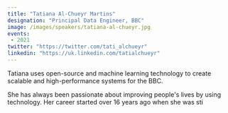```yaml
---
title: "Tatiana Al-Chueyr Martins"
designation: "Principal Data Engineer, BBC"
image: /images/speakers/tatiana-al-chueyr.jpg
events:
 - 2021
twitter: "https://twitter.com/tati_alchueyr"
linkedin: "https://uk.linkedin.com/tatialchueyr"
---
```


Tatiana uses open-source and machine learning technology to create scalable and high-performance systems for the BBC.

She has always been passionate about improving people's lives by using technology. Her career started over 16 years ago when she was sti
